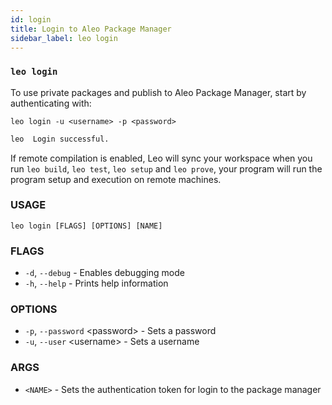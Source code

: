 ```yaml
---
id: login
title: Login to Aleo Package Manager
sidebar_label: leo login
---
```

### `leo login`
To use private packages and publish to Aleo Package Manager, start by authenticating with:
```
leo login -u <username> -p <password>
```
```bash title="console output:"
leo  Login successful.
```

If remote compilation is enabled, Leo will sync your workspace when
you run `leo build`, `leo test`, `leo setup` and `leo prove`, your program will run the program setup
and execution on remote machines.

### USAGE
```
leo login [FLAGS] [OPTIONS] [NAME]
```

### FLAGS
* `-d`, `--debug` - Enables debugging mode
* `-h`, `--help` - Prints help information

### OPTIONS
* `-p`, `--password` <password\> - Sets a password
* `-u`, `--user` <username\> - Sets a username

### ARGS
* `<NAME>` - Sets the authentication token for login to the package manager

<!-- This feature helps to speed up the testing cycle and helps the developer to iterate significantly faster. -->

